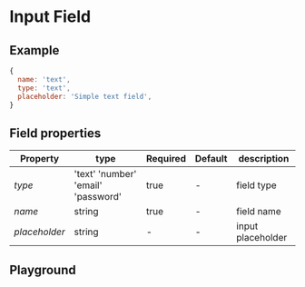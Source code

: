 
# Input Field

## Example
```jsx
{
  name: 'text',
  type: 'text',
  placeholder: 'Simple text field',
}
```

## Field properties

| Property       | type           | Required | Default | description |
| -------------- | -------------- | -------- | ------- | ----------- |
| *type*         | 'text' 'number' 'email' 'password'     | true     | -       | field type  |
| *name*         | string         | true     | -       | field name  |
| *placeholder*  | string         | -        | -       | input placeholder  |


## Playground

